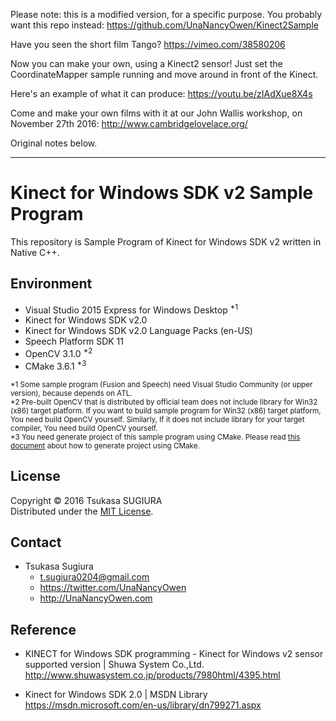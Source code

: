 Please note: this is a modified version, for a specific purpose. You probably want this repo instead: https://github.com/UnaNancyOwen/Kinect2Sample

Have you seen the short film Tango?
https://vimeo.com/38580206

Now you can make your own, using a Kinect2 sensor! Just set the CoordinateMapper sample running and move around in front of the Kinect.

Here's an example of what it can produce: https://youtu.be/zIAdXue8X4s 

Come and make your own films with it at our John Wallis workshop, on November 27th 2016: http://www.cambridgelovelace.org/

Original notes below.

--------


Kinect for Windows SDK v2 Sample Program
============================

This repository is Sample Program of Kinect for Windows SDK v2 written in Native C++.  

Environment
--------------
* Visual Studio 2015 Express for Windows Desktop <sup>*1</sup>
* Kinect for Windows SDK v2.0
* Kinect for Windows SDK v2.0 Language Packs (en-US)
* Speech Platform SDK 11
* OpenCV 3.1.0 <sup>*2</sup>
* CMake 3.6.1 <sup>*3</sup>

<sup>&#042;1 Some sample program (Fusion and Speech) need Visual Studio Community (or upper version), because depends on ATL.</sup>  
<sup>&#042;2 Pre-built OpenCV that is distributed by official team does not include library for Win32 (x86) target platform. If you want to build sample program for Win32 (x86) target platform, You need build OpenCV yourself. Similarly, If it does not include library for your target compiler, You need build OpenCV yourself.</sup>  
<sup>&#042;3 You need generate project of this sample program using CMake. Please read [this document](HOWTOBUILD.md) about how to generate project using CMake.</sup>  

License
---------
Copyright &copy; 2016 Tsukasa SUGIURA  
Distributed under the [MIT License](http://www.opensource.org/licenses/mit-license.php "MIT License | Open Source Initiative").

Contact
---------
* Tsukasa Sugiura  
    * <t.sugiura0204@gmail.com>  
    * <https://twitter.com/UnaNancyOwen>  
    * <http://UnaNancyOwen.com>  

Reference
------------
* KINECT for Windows SDK programming - Kinect for Windows v2 sensor supported version | Shuwa System Co.,Ltd.  
  <http://www.shuwasystem.co.jp/products/7980html/4395.html>

* Kinect for Windows SDK 2.0 | MSDN Library  
  <https://msdn.microsoft.com/en-us/library/dn799271.aspx>
